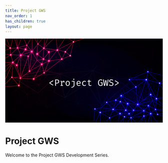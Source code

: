 ```yaml
---
title: Project GWS
nav_order: 1
has_children: true
layout: page
---
```


![GWC2Banner](/assets/images/GWS-Banner.png)

# Project GWS

Welcome to the Project GWS Development Series.

